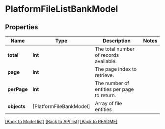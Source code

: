 # PlatformFileListBankModel

## Properties
Name | Type | Description | Notes
------------ | ------------- | ------------- | -------------
**total** | **Int** | The total number of records available. | 
**page** | **Int** | The page index to retrieve. | 
**perPage** | **Int** | The number of entities per page to return. | 
**objects** | [PlatformFileBankModel] | Array of file entities | 

[[Back to Model list]](../README.md#documentation-for-models) [[Back to API list]](../README.md#documentation-for-api-endpoints) [[Back to README]](../README.md)


